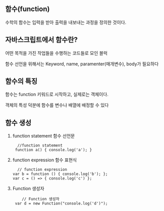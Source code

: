 ## 함수(function) 

수학의 함수는 입력을 받아 출력을 내보내는 과정을 정의한 것이다.

<h2> 자바스크립트에서 함수란? </h2>

어떤 목적을 가진 작업들을 수행하는 코드들로 모인 블럭

함수 선언을 위해서는 Keyword, name, paramenter(매개변수), body가 필요하다

<h2> 함수의 특징 </h2>

함수는 function 키워드로 시작하고, 실제로는 객체이다.

객체의 특성 덕분에 함수를 변수나 배열에 배정할 수 있다

<h2> 함수 생성 </h2>

1. function statement 함수 선언문


         //function statement
        function a() { console.log('a'); }


2. function expression 함수 표현식


         // function expression
       var b = function () { console.log('b'); };
       var c = () => { console.log('c') };


3. Function 생성자


           // Function 생성자
        var d = new Function("console.log('d')");
